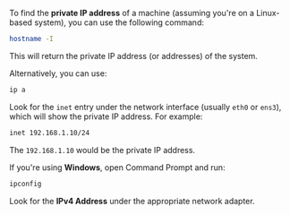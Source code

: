 To find the **private IP address** of a machine (assuming you're on a Linux-based system), you can use the following command:

```bash
hostname -I
```

This will return the private IP address (or addresses) of the system. 

Alternatively, you can use:

```bash
ip a
```

Look for the `inet` entry under the network interface (usually `eth0` or `ens3`), which will show the private IP address. For example:

```bash
inet 192.168.1.10/24
```

The `192.168.1.10` would be the private IP address.

If you're using **Windows**, open Command Prompt and run:

```bash
ipconfig
```

Look for the **IPv4 Address** under the appropriate network adapter.
